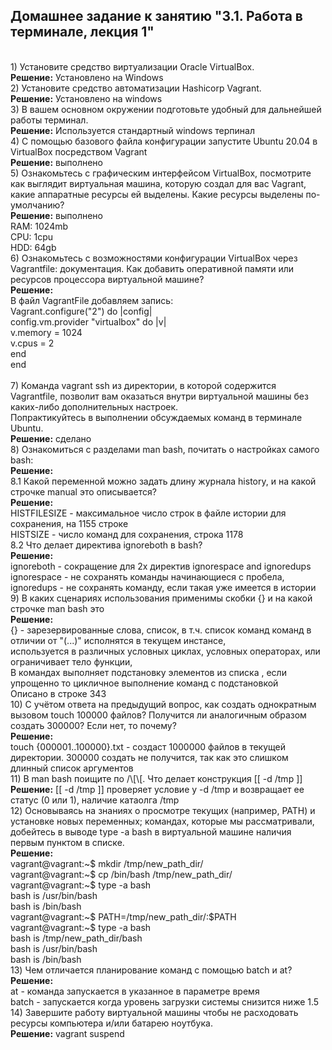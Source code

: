 <h2>Домашнее задание к занятию "3.1. Работа в терминале, лекция 1"</h2></br>
1) Установите средство виртуализации Oracle VirtualBox.</br>
  <b>Решение:</b> Установлено на Windows </br>
2) Установите средство автоматизации Hashicorp Vagrant.</br>
  <b>Решение:</b> Установлено на windows</br>
3) В вашем основном окружении подготовьте удобный для дальнейшей работы терминал.</br>
  <b>Решение:</b> Используется стандартный windows терпинал</br>
 4) С помощью базового файла конфигурации запустите Ubuntu 20.04 в VirtualBox посредством Vagrant</br>
   <b>Решение:</b> выполнено</br>
 5) Ознакомьтесь с графическим интерфейсом VirtualBox, посмотрите как выглядит виртуальная машина, которую создал для вас Vagrant, какие аппаратные ресурсы ей выделены. Какие ресурсы выделены по-умолчанию?</br>
  <b>Решение:</b> выполнено</br>
  RAM: 1024mb</br>
  CPU: 1cpu</br>
  HDD: 64gb</br>
  6) Ознакомьтесь с возможностями конфигурации VirtualBox через Vagrantfile: документация. Как добавить оперативной памяти или ресурсов процессора виртуальной машине? </br>
  <b>Решение:</b> </br>
  В файл VagrantFile добавляем запись:</br>
  Vagrant.configure("2") do |config|</br>
    config.vm.provider "virtualbox" do |v|</br>
        v.memory = 1024</br>
        v.cpus = 2</br>
    end</br>
  end</br>
  </br>
  7) Команда vagrant ssh из директории, в которой содержится Vagrantfile, позволит вам оказаться внутри виртуальной машины без каких-либо дополнительных настроек. </br>Попрактикуйтесь в выполнении обсуждаемых команд в терминале Ubuntu.</br>
     <b>Решение:</b> сделано</br>
  8) Ознакомиться с разделами man bash, почитать о настройках самого bash:</br> <b>Решение:</b></br>
    8.1 Какой переменной можно задать длину журнала history, и на какой строчке manual это описывается?</br>
    <b>Решение:</b> </br>
    HISTFILESIZE - максимальное число строк в файле истории для сохранения, на 1155 строке</br>
    HISTSIZE - число команд для сохранения, строка 1178</br>
    8.2 Что делает директива ignoreboth в bash?</br>
    <b>Решение:</b></br>
    ignoreboth - сокращение для 2х директив ignorespace and ignoredups </br>
    ignorespace - не сохранять команды начинающиеся с пробела, </br>
    ignoredups - не сохранять команду, если такая уже имеется в истории</br>
  9) В каких сценариях использования применимы скобки {} и на какой строчке man bash это </br>
     <b>Решение:</b></br>
     {} - зарезервированные слова, список, в т.ч. список команд команд в отличии от "(...)" исполнятся в текущем инстансе, </br>
      используется в различных условных циклах, условных операторах, или ограничивает тело функции, </br>
      В командах выполняет подстановку элементов из списка , если упрощенно то  цикличное выполнение команд с подстановкой </br>
      Описано в строке 343</br>
   10) С учётом ответа на предыдущий вопрос, как создать однократным вызовом touch 100000 файлов? Получится ли аналогичным образом создать 300000? Если нет, то почему?</br>
       <b>Решение:</b></br>
       touch {000001..100000}.txt - создаст 1000000 файлов в текущей директории. 300000 создать не получится, так как это слишком длинный список аргументов</br>
    11) В man bash поищите по /\[\[. Что делает конструкция [[ -d /tmp ]]</br>
        <b>Решение:</b>  [[ -d /tmp ]] проверяет условие у -d /tmp и возвращает ее статус (0 или 1), наличие катаолга /tmp </br>
     12) Основываясь на знаниях о просмотре текущих (например, PATH) и установке новых переменных; командах, которые мы рассматривали, добейтесь в выводе type -a bash в виртуальной машине наличия первым пунктом в списке. </br>
        <b>Решение:</b> </br>
        vagrant@vagrant:~$ mkdir /tmp/new_path_dir/ </br>
      vagrant@vagrant:~$ cp /bin/bash /tmp/new_path_dir/ </br>
      vagrant@vagrant:~$ type -a bash </br>
      bash is /usr/bin/bash </br>
      bash is /bin/bash </br>
      vagrant@vagrant:~$ PATH=/tmp/new_path_dir/:$PATH </br>
      vagrant@vagrant:~$ type -a bash </br>
      bash is /tmp/new_path_dir/bash </br>
      bash is /usr/bin/bash </br>
      bash is /bin/bash </br>
  13) Чем отличается планирование команд с помощью batch и at? </br>
     <b>Решение:</b> </br>
     at - команда запускается в указанное в параметре время </br>
     batch - запускается когда уровень загрузки системы снизится ниже 1.5 </br>
   14) Завершите работу виртуальной машины чтобы не расходовать ресурсы компьютера и/или батарею ноутбука. </br>
      <b>Решение:</b> vagrant suspend </br>


       
